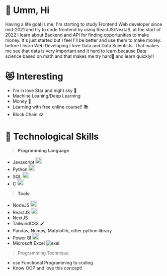# 🌌 Umm, Hi

Having a life goal is me, I'm starting to study Frontend Web developer since mid-2021 and try to code frontend by using ReactJS/NextJS, at the start of 2022 I learn about Backend and API for finding opportunities to make money. It's just started but I feel I'll be better and use them to make money. before I learn Web Developing I love Data and Data Scientists. That makes me see that data is very important and It hard to learn because Data science based on math and that makes me try hard💪 and learn quickly!!

# 😻 Interesting
- I'm in love Star and night sky 🌠
- Machine Leaning/Deep Learning
- Money 💸
- Learning with free online course!! 📚
- Block Chain 🪙

# 🌃 Technological Skills
 > **Programming Language**
- Javascript <img height="20" src="https://img.icons8.com/color/48/000000/javascript--v1.png"/>
- Python <img height="20" src="https://img.icons8.com/fluency/50/000000/python.png"/>
- SQL <img height="20" src="https://img.icons8.com/external-flat-juicy-fish/60/000000/external-sql-coding-and-development-flat-flat-juicy-fish.png"/>
- C <img height="20" src="https://img.icons8.com/color/48/000000/c-programming.png"/>

> **Tools**
- NodeJS <img height="20" src="https://img.icons8.com/fluency/48/000000/node-js.png"/>
- ReactJS <img height="20" src="https://img.icons8.com/office/16/000000/react.png"/>
- NextJS 
- TailwindCSS 🖌️
- Pandas, Numpy, Matplotlib, other python library
- Power BI  <img height="20" src="https://github.com/microsoft/PowerBI-Icons/blob/main/PNG/PowerBI.png"/>
- Microsoft Excel ![exel](https://user-images.githubusercontent.com/48788884/155839576-5f53cf1d-6c37-402e-af9a-3b8785e61904.png)

> Programming Technique
- use Functional Programming to coding
- Know OOP and love this concept!
